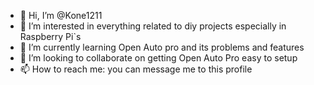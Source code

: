 - 👋 Hi, I’m @Kone1211
- 👀 I’m interested in everything related to diy projects especially in Raspberry Pi`s
- 🌱 I’m currently learning Open Auto pro and its problems and features
- 💞️ I’m looking to collaborate on getting Open Auto Pro easy to setup
- 📫 How to reach me: you can message me to this profile

<!---
Kone1211/Kone1211 is a ✨ special ✨ repository because its `README.md` (this file) appears on your GitHub profile.
You can click the Preview link to take a look at your changes.
--->
